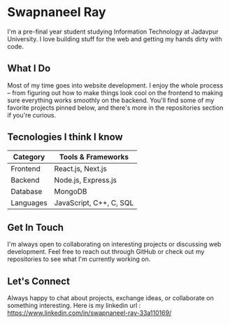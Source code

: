 # Swapnaneel Ray

I'm a pre-final year student studying Information Technology at Jadavpur University. I love building stuff for the web and getting my hands dirty with code.

## What I Do 

Most of my time goes into website development. I enjoy the whole process – from figuring out how to make things look cool on the frontend to making sure everything works smoothly on the backend. You'll find some of my favorite projects pinned below, and there's more in the repositories section if you're curious.

## Tecnologies I think I know 

| Category  | Tools & Frameworks          |
|------------|-----------------------------|
| Frontend   | React.js, Next.js           |
| Backend    | Node.js, Express.js         |
| Database   | MongoDB                     |
| Languages  | JavaScript, C++, C, SQL     |

## Get In Touch
I'm always open to collaborating on interesting projects or discussing web development. Feel free to reach out through GitHub or check out my repositories to see what I'm currently working on.

## Let's Connect

Always happy to chat about projects, exchange ideas, or collaborate on something interesting. Here is my linkedin url : https://www.linkedin.com/in/swapnaneel-ray-33a110169/
